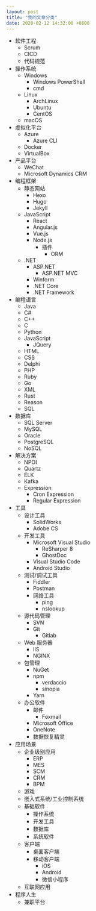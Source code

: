 ```yaml
---
layout: post
title: "我的文章分类"
date: 2020-02-12 14:32:00 +0800
---
```


- 软件工程
  - Scrum
  - CICD
  - 代码规范
- 操作系统
  - Windows
    - Windows PowerShell
    - cmd
  - Linux
    - ArchLinux
    - Ubuntu
    - CentOS
  - macOS
- 虚拟化平台
  - Azure
    - Azure CLI
  - Docker
  - VirtualBox
- 产品平台
  - WeChat
  - Microsoft Dynamics CRM
- 编程框架
  - 静态网站
    - Hexo
    - Hugo
    - Jekyll
  - JavaScript
    - React
    - Angular.js
    - Vue.js
    - Node.js
      - 插件
        - ORM
  - .NET
    - ASP.NET
      - ASP.NET MVC
    - Winform
    - .NET Core
    - .NET Framework
- 编程语言
  - Java
  - C#
  - C++
  - C
  - Python
  - JavaScript
    - JQuery
  - HTML
  - CSS
  - Delphi
  - PHP
  - Ruby
  - Go
  - XML
  - Rust
  - Reason
  - SQL
- 数据库
  - SQL Server
  - MySQL
  - Oracle
  - PostgreSQL
  - NoSQL
- 解决方案
  - NPOI
  - Quartz
  - ELK
  - Kafka
  - Expression
    - Cron Expression
    - Regular Expression
- 工具
  - 设计工具
    - SolidWorks
    - Adobe CS
  - 开发工具
    - Microsoft Visual Studio
      - ReSharper 8
      - GhostDoc
    - Visual Studio Code
    - Android Studio
  - 测试/调试工具
    - Fiddler
    - Postman
    - 网络工具
      - ping
      - nslookup
  - 源代码管理
    - SVN
    - Git
      - Gitlab
  - Web 服务器
    - IIS
    - NGINX
  - 包管理
    - NuGet
    - npm
      - verdaccio
      - sinopia
    - Yarn
  - 办公软件
    - 邮件
      - Foxmail
    - Microsoft Office
    - OneNote
    - 数据恢复精灵
- 应用场景
  - 企业级别应用
    - ERP
    - MES
    - SCM
    - CRM
    - BPM
  - 游戏
  - 嵌入式系统/工业控制系统
  - 基础软件
    - 操作系统
    - 开发工具
    - 数据库
    - 系统软件
  - 客户端
    - 桌面客户端
    - 移动客户端
      - iOS
      - Android
      - 微信小程序
  - 互联网应用
- 程序人生
  - 兼职平台
